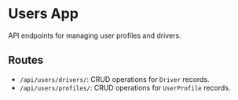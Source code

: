 # Users App

API endpoints for managing user profiles and drivers.

## Routes

- `/api/users/drivers/`: CRUD operations for `Driver` records.
- `/api/users/profiles/`: CRUD operations for `UserProfile` records.
